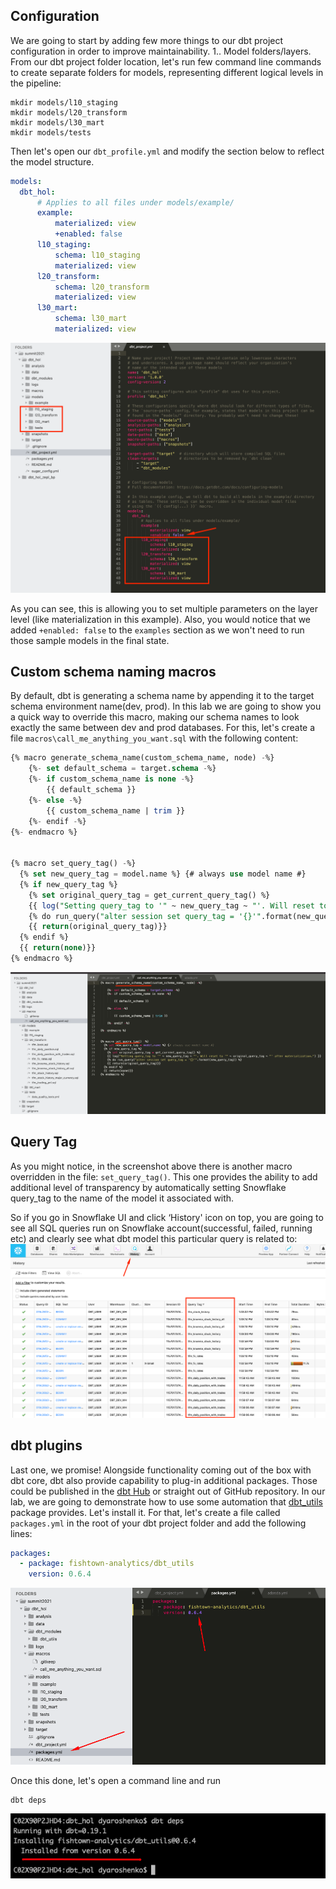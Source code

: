 ## Configuration
We are going to start by adding few more things to our dbt project configuration in order to improve maintainability. 1.. Model folders/layers. From our dbt project folder location, let's run few command line commands to create separate folders for models, representing different logical levels in the pipeline:
```shell
mkdir models/l10_staging
mkdir models/l20_transform
mkdir models/l30_mart
mkdir models/tests
```

Then let's open our `dbt_profile.yml` and modify the section below to reflect the model structure.
```yml
models:
  dbt_hol:
      # Applies to all files under models/example/
      example:
          materialized: view
          +enabled: false
      l10_staging:
          schema: l10_staging
          materialized: view
      l20_transform:
          schema: l20_transform
          materialized: view
      l30_mart:
          schema: l30_mart
          materialized: view
```
![screenshot](screenshots/pipeline_yml.png)

As you can see, this is allowing you to set multiple parameters on the layer level (like materialization in this example). Also, you would notice that we added `+enabled: false` to the `examples` section as we won't need to run those sample models in the final state.

## Custom schema naming macros
By default, dbt is generating a schema name by appending it to the target schema environment name(dev, prod). In this lab we are going to show you a quick way to override this macro, making our schema names to look exactly the same between dev and prod databases. For this, let's create a file `macros\call_me_anything_you_want.sql` with the following content:
```sql
{% macro generate_schema_name(custom_schema_name, node) -%}
    {%- set default_schema = target.schema -%}
    {%- if custom_schema_name is none -%}
        {{ default_schema }}
    {%- else -%}
        {{ custom_schema_name | trim }}
    {%- endif -%}
{%- endmacro %}


{% macro set_query_tag() -%}
  {% set new_query_tag = model.name %} {# always use model name #}
  {% if new_query_tag %}
    {% set original_query_tag = get_current_query_tag() %}
    {{ log("Setting query_tag to '" ~ new_query_tag ~ "'. Will reset to '" ~ original_query_tag ~ "' after materialization.") }}
    {% do run_query("alter session set query_tag = '{}'".format(new_query_tag)) %}
    {{ return(original_query_tag)}}
  {% endif %}
  {{ return(none)}}
{% endmacro %}
```
![screenshot](screenshots/pipeline_macro.png)

## Query Tag
As you might notice, in the screenshot above there is another macro overridden in the file: `set_query_tag()`. This one provides the ability to add additional level of transparency by automatically setting Snowflake query_tag to the name of the model it associated with.

So if you go in Snowflake UI and click ‘History' icon on top, you are going to see all SQL queries run on Snowflake account(successful, failed, running etc) and clearly see what dbt model this particular query is related to:
![screenshot](screenshots/query_tag.png)

## dbt plugins
Last one, we promise! Alongside functionality coming out of the box with dbt core, dbt also provide capability to plug-in additional packages. Those could be published in the [dbt Hub](https://hub.getdbt.com/) or straight out of GitHub repository. In our lab, we are going to demonstrate how to use some automation that [dbt_utils](https://hub.getdbt.com/fishtown-analytics/dbt_utils/latest/) package provides. Let's install it. For that, let's create a file called `packages.yml` in the root of your dbt project folder and add the following lines:
```yml
packages:
  - package: fishtown-analytics/dbt_utils
    version: 0.6.4
```
![screenshot](screenshots/plugin_yml.png)

Once this done, let's open a command line and run
```shell
dbt deps
```
![screenshot](screenshots/dbt_deps.png)
